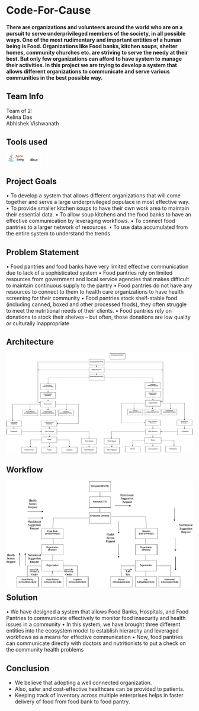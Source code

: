 # Code-For-Cause

#### There are organizations and volunteers around the world who are on a pursuit to serve underprivileged members of the society, in all possible ways. One of the most rudimentary and important entities of a human being is Food. Organizations like Food banks, kitchen soups, shelter homes, community churches etc. are striving to serve the needy at their best. But only few organizations can afford to have system to manage their activities. In this project we are trying to develop a system that allows different organizations to communicate and serve various communities in the best possible way.

## Team Info

Team of 2:
<br />
Aelina Das
<br />
Abhishek Vishwanath
<br />

## Tools used

<img align="left" alt="swing" width="50px" src="https://github.com/aelinadas/code-for-cause/blob/master/images/swing.png" />
<img align="left" alt="db4o" width="50px" src="https://github.com/aelinadas/code-for-cause/blob/master/images/db4o.jpg" />
<br />
<br />


## Project Goals

• To develop a system that allows different organizations that will come together and serve a large underprivileged populace in most effective way.
• To provide smaller kitchen soups to have their own work area to maintain their essential data.
• To allow soup kitchens and the food banks to have an effective communication by leveraging workflows.
• To connect food pantries to a larger network of resources.
• To use data accumulated from the entire system to understand the trends.

## Problem Statement

• Food pantries and food banks have very limited effective communication due to lack of a sophisticated system
• Food pantries rely on limited resources from government and local service agencies that makes difficult to maintain continuous supply to the pantry
• Food pantries do not have any resources to connect to them to health care organizations to have health screening for their community
• Food pantries stock shelf-stable food (including canned, boxed and other processed foods), they often struggle to meet the nutritional needs of their clients.
• Food pantries rely on donations to stock their shelves – but often, those donations are low quality or culturally inappropriate

## Architecture
<img align="left" alt="architecture" src="https://github.com/aelinadas/code-for-cause/blob/master/images/architecture.png" />
<br /><br /><br /><br /><br /><br /><br /><br /><br /><br /><br /><br /><br /><br /><br /><br />



## Workflow
<img align="left" alt="architecture" src="https://github.com/aelinadas/code-for-cause/blob/master/images/workflow.png" />
<br /><br /><br /><br /><br /><br /><br /><br /><br /><br /><br /><br /><br /><br /><br /><br />



## Solution

• We have designed a system that allows Food Banks, Hospitals, and Food Pantries to communicate effectively to monitor food insecurity and health issues in a community 
• In this system, we have brought three different entities into the ecosystem model to establish hierarchy and leveraged workflows as a means for effective communication
• Now, food pantries can communicate directly with doctors and nutritionists to put a check on the community health problems

## Conclusion

* We believe that adopting a well connected organization. 
* Also, safer and cost-effective healthcare can be provided to patients.
* Keeping track of inventory across multiple enterprises helps in faster delivery of food from food bank to food pantry.
